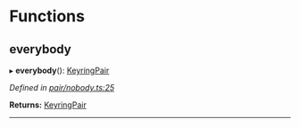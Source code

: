 

# Functions

<a id="everybody"></a>

##  everybody

▸ **everybody**(): [KeyringPair](_types_.md#keyringpair)

*Defined in [pair/nobody.ts:25](https://github.com/polkadot-js/common/blob/d47b865/packages/keyring/src/pair/nobody.ts#L25)*

**Returns:** [KeyringPair](_types_.md#keyringpair)

___


